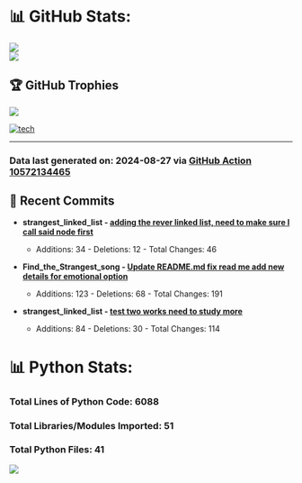# 📊 GitHub Stats:

![](https://github-readme-stats.vercel.app/api?username=codingwithstrangers&theme=radical&hide_border=false&include_all_commits=true&count_private=true)<br/>
![](https://github-readme-stats.vercel.app/api/top-langs/?username=codingwithstrangers&theme=radical&hide_border=false&include_all_commits=true&count_private=true&layout=compact)

## 🏆 GitHub Trophies

![](https://github-profile-trophy.vercel.app/?username=codingwithstrangers&theme=radical&no-frame=false&no-bg=true&margin-w=4)

[![tech](https://skillicons.dev/icons?i=godot,html,css,js,python,#mongo,#pytorch)](https://skillicons.dev)

---


### Data last generated on: 2024-08-27 via [GitHub Action 10572134465](https://github.com/sockheadrps/sockheadrps/actions/runs/10572134465)

## 🚀 Recent Commits

- **strangest_linked_list - [adding the rever linked list, need to make sure I call said node first](https://github.com/codingwithstrangers/strangest_linked_list/commit/f4f60d487a3c8a11863c80b5a5e1668c3bd531b1)**
  - Additions: 34 - Deletions: 12 - Total Changes: 46

- **Find_the_Strangest_song - [Update README.md  fix read me add new details for emotional option](https://github.com/codingwithstrangers/Find_the_Strangest_song/commit/40a34cf2874288f1995c11fee49645fd1c99e0aa)**
  - Additions: 123 - Deletions: 68 - Total Changes: 191

- **strangest_linked_list - [test two works need to study more](https://github.com/codingwithstrangers/strangest_linked_list/commit/3677f4e176554fcc3f5c2f4b2d641f6195d9f507)**
  - Additions: 84 - Deletions: 30 - Total Changes: 114


# 📊 Python Stats:

### Total Lines of Python Code: 6088
### Total Libraries/Modules Imported: 51
### Total Python Files: 41
![](DataVisuals/data.gif)

